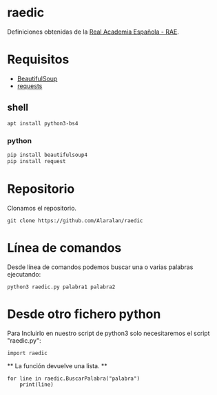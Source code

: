 # raedic
Definiciones obtenidas de la [Real Academia Española - RAE](https://dle.rae.es).


# Requisitos
- [BeautifulSoup](https://pypi.org/project/beautifulsoup4/)
- [requests](https://pypi.org/project/requests/)

## shell
```shell
apt install python3-bs4
```
### python
```python
pip install beautifulsoup4
pip install request
```

# Repositorio
Clonamos el repositorio.
```
git clone https://github.com/Alaralan/raedic
```


# Línea de comandos
Desde línea de comandos podemos buscar una o varias palabras ejecutando:
```python3
python3 raedic.py palabra1 palabra2
```


# Desde otro fichero python
Para Incluirlo en nuestro script de python3 solo necesitaremos el script "raedic.py":
```
import raedic
```

** La función devuelve una lista. **
```
for line in raedic.BuscarPalabra("palabra")
	print(line)
```
